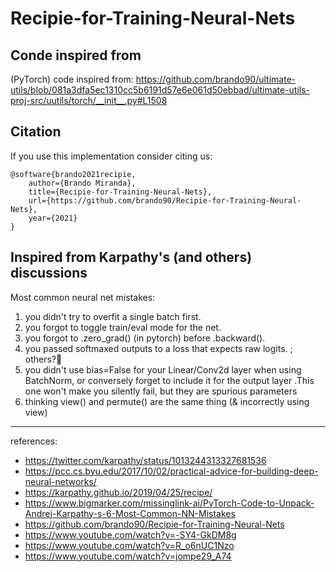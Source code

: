 # Recipie-for-Training-Neural-Nets

## Conde inspired from

(PyTorch) code inspired from: https://github.com/brando90/ultimate-utils/blob/081a3dfa5ec1310cc5b6191d57e6e061d50ebbad/ultimate-utils-proj-src/uutils/torch/__init__.py#L1508

## Citation

If you use this implementation consider citing us:

```
@software{brando2021recipie,
    author={Brando Miranda},
    title={Recipie-for-Training-Neural-Nets},
    url={https://github.com/brando90/Recipie-for-Training-Neural-Nets},
    year={2021}
}
```


## Inspired from Karpathy's (and others) discussions

Most common neural net mistakes: 
1) you didn't try to overfit a single batch first. 
2) you forgot to toggle train/eval mode for the net. 
3) you forgot to .zero_grad() (in pytorch) before .backward(). 
4) you passed softmaxed outputs to a loss that expects raw logits. ; others?🙂
5) you didn't use bias=False for your Linear/Conv2d layer when using BatchNorm, or conversely forget to include it for the output layer .This one won't make you silently fail, but they are spurious parameters
6) thinking view() and permute() are the same thing (& incorrectly using view)


---

references:
- https://twitter.com/karpathy/status/1013244313327681536
- https://pcc.cs.byu.edu/2017/10/02/practical-advice-for-building-deep-neural-networks/ 
- https://karpathy.github.io/2019/04/25/recipe/ 
- https://www.bigmarker.com/missinglink-ai/PyTorch-Code-to-Unpack-Andrej-Karpathy-s-6-Most-Common-NN-Mistakes 
- https://github.com/brando90/Recipie-for-Training-Neural-Nets
- https://www.youtube.com/watch?v=-SY4-GkDM8g
- https://www.youtube.com/watch?v=R_o6nUC1Nzo
- https://www.youtube.com/watch?v=jompe29_A74
